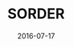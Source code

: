 ---
title: "SORDER"
date: 2016-07-17
picture: /assets/camera-roll/2016/07/2016-07-17-sorder/20160717_012248472_iOS.jpg
thumbnail: /assets/camera-roll/2016/07/2016-07-17-sorder/20160717_012248472_iOS-thumbnail.jpg
type: picture
tags:
  - artist unknown
  - photograph
  - reflection
  - Seattle
  - window
---